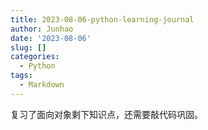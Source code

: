 ```yaml
---
title: 2023-08-06-python-learning-journal
author: Junhao
date: '2023-08-06'
slug: []
categories:
  - Python
tags:
  - Markdown
---
```

  复习了面向对象剩下知识点，还需要敲代码巩固。